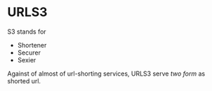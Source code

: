 # URLS3

S3 stands for

* Shortener
* Securer
* Sexier

Against of almost of url-shorting services, URLS3 serve *two form* as shorted url.